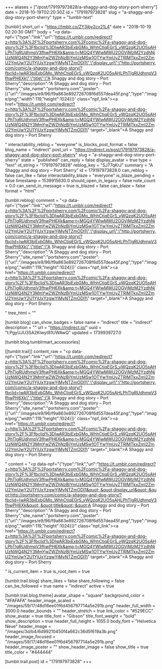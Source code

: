 +++
aliases = ["/post/179197973828/a-shaggy-and-dog-story-port-sherry"]
date = 2018-10-19T02:20:30Z
id = "179197973828"
slug = "a-shaggy-and-dog-story-port-sherry"
type = "tumblr-text"

[tumblr]
short_url = "https://tmblr.co/ZY3jby2cv21L4"
date = "2018-10-19 02:20:30 GMT"
body = "<p data-npf='{\"type\":\"link\",\"url\":\"https://t.umblr.com/redirect?z=http%3A%2F%2Fportsherry.com%2Fcomic%2Fa-shaggy-and-dog-story%2F%3Ffbclid%3DIwAR3biExbGMo_WhhCtiqEGrS_vWQzqK2UO5sAHLPhTIgRUdhmpV3fhwPH6Xk&amp;t=MGQ4YWIwMWU2OGVjMzM2YzdhNjUzNWQ4N2Y3MmYwZWZhNzBiYmUzMSw1OTYwYmUyZTRlMTkxZmI2ZmU2YmUwY2U1YjUxYzgwYjMyNTZmODI1\",\"display_url\":\"http://portsherry.com/comic/a-shaggy-and-dog-story/?fbclid=IwAR3biExbGMo_WhhCtiqEGrS_vWQzqK2UO5sAHLPhTIgRUdhmpV3fhwPH6Xk\",\"title\":\"A Shaggy and dog story – Port Sherry\",\"description\":\"A Shaggy and dog story – Port Sherry\",\"site_name\":\"portsherry.com\",\"poster\":[{\"url\":\"/images/e9/96/f9a863e892726708f6d557dea45f.png\",\"type\":\"image/png\",\"width\":119,\"height\":1024}]}' class=\"npf_link\"><a href=\"https://t.umblr.com/redirect?z=http%3A%2F%2Fportsherry.com%2Fcomic%2Fa-shaggy-and-dog-story%2F%3Ffbclid%3DIwAR3biExbGMo_WhhCtiqEGrS_vWQzqK2UO5sAHLPhTIgRUdhmpV3fhwPH6Xk&amp;t=MGQ4YWIwMWU2OGVjMzM2YzdhNjUzNWQ4N2Y3MmYwZWZhNzBiYmUzMSw1OTYwYmUyZTRlMTkxZmI2ZmU2YmUwY2U1YjUxYzgwYjMyNTZmODI1\" target=\"_blank\">A Shaggy and dog story – Port Sherry</a></p>"
interactability_reblog = "everyone"
is_blocks_post_format = false
blog_name = "indirect"
post_url = "https://indirect.io/post/179197973828/a-shaggy-and-dog-story-port-sherry"
slug = "a-shaggy-and-dog-story-port-sherry"
state = "published"
can_reply = false
display_avatar = true
type = "text"
id_string = "179197973828"
reblog_key = "SJ77qKrJ"
summary = "A Shaggy and dog story – Port Sherry"
id = 179197973828.0
can_reblog = false
can_like = false
interactability_blaze = "everyone"
is_blaze_pending = false
timestamp = 1539915630.0
should_open_in_legacy = false
note_count = 0.0
can_send_in_message = true
is_blazed = false
can_blaze = false
format = "html"

[tumblr.reblog]
comment = "<p data-npf='{\"type\":\"link\",\"url\":\"https://t.umblr.com/redirect?z=http%3A%2F%2Fportsherry.com%2Fcomic%2Fa-shaggy-and-dog-story%2F%3Ffbclid%3DIwAR3biExbGMo_WhhCtiqEGrS_vWQzqK2UO5sAHLPhTIgRUdhmpV3fhwPH6Xk&amp;t=MGQ4YWIwMWU2OGVjMzM2YzdhNjUzNWQ4N2Y3MmYwZWZhNzBiYmUzMSw1OTYwYmUyZTRlMTkxZmI2ZmU2YmUwY2U1YjUxYzgwYjMyNTZmODI1\",\"display_url\":\"http://portsherry.com/comic/a-shaggy-and-dog-story/?fbclid=IwAR3biExbGMo_WhhCtiqEGrS_vWQzqK2UO5sAHLPhTIgRUdhmpV3fhwPH6Xk\",\"title\":\"A Shaggy and dog story – Port Sherry\",\"description\":\"A Shaggy and dog story – Port Sherry\",\"site_name\":\"portsherry.com\",\"poster\":[{\"url\":\"/images/e9/96/f9a863e892726708f6d557dea45f.png\",\"type\":\"image/png\",\"width\":119,\"height\":1024}]}' class=\"npf_link\"><a href=\"https://t.umblr.com/redirect?z=http%3A%2F%2Fportsherry.com%2Fcomic%2Fa-shaggy-and-dog-story%2F%3Ffbclid%3DIwAR3biExbGMo_WhhCtiqEGrS_vWQzqK2UO5sAHLPhTIgRUdhmpV3fhwPH6Xk&amp;t=MGQ4YWIwMWU2OGVjMzM2YzdhNjUzNWQ4N2Y3MmYwZWZhNzBiYmUzMSw1OTYwYmUyZTRlMTkxZmI2ZmU2YmUwY2U1YjUxYzgwYjMyNTZmODI1\" target=\"_blank\">A Shaggy and dog story – Port Sherry</a></p>"
tree_html = ""

[tumblr.blog]
can_show_badges = false
name = "indirect"
title = "indirect"
description = ""
url = "https://indirect.io/"
uuid = "t:PgyUJU3SA2Klwyt81UWAwQ"
updated = 1739939727.0

[tumblr.blog.tumblrmart_accessories]

[[tumblr.trail]]
content_raw = "<p data-npf='{\"type\":\"link\",\"url\":\"https://t.umblr.com/redirect?z=http%3A%2F%2Fportsherry.com%2Fcomic%2Fa-shaggy-and-dog-story%2F%3Ffbclid%3DIwAR3biExbGMo_WhhCtiqEGrS_vWQzqK2UO5sAHLPhTIgRUdhmpV3fhwPH6Xk&amp;t=MGQ4YWIwMWU2OGVjMzM2YzdhNjUzNWQ4N2Y3MmYwZWZhNzBiYmUzMSw1OTYwYmUyZTRlMTkxZmI2ZmU2YmUwY2U1YjUxYzgwYjMyNTZmODI1\",\"display_url\":\"http://portsherry.com/comic/a-shaggy-and-dog-story/?fbclid=IwAR3biExbGMo_WhhCtiqEGrS_vWQzqK2UO5sAHLPhTIgRUdhmpV3fhwPH6Xk\",\"title\":\"A Shaggy and dog story – Port Sherry\",\"description\":\"A Shaggy and dog story – Port Sherry\",\"site_name\":\"portsherry.com\",\"poster\":[{\"url\":\"/images/e9/96/f9a863e892726708f6d557dea45f.png\",\"type\":\"image/png\",\"width\":119,\"height\":1024}]}' class=\"npf_link\"><a href=\"https://t.umblr.com/redirect?z=http%3A%2F%2Fportsherry.com%2Fcomic%2Fa-shaggy-and-dog-story%2F%3Ffbclid%3DIwAR3biExbGMo_WhhCtiqEGrS_vWQzqK2UO5sAHLPhTIgRUdhmpV3fhwPH6Xk&amp;t=MGQ4YWIwMWU2OGVjMzM2YzdhNjUzNWQ4N2Y3MmYwZWZhNzBiYmUzMSw1OTYwYmUyZTRlMTkxZmI2ZmU2YmUwY2U1YjUxYzgwYjMyNTZmODI1\" target=\"_blank\">A Shaggy and dog story – Port Sherry</a></p>"
content = "<p data-npf=\"{&quot;type&quot;:&quot;link&quot;,&quot;url&quot;:&quot;https://t.umblr.com/redirect?z=http%3A%2F%2Fportsherry.com%2Fcomic%2Fa-shaggy-and-dog-story%2F%3Ffbclid%3DIwAR3biExbGMo_WhhCtiqEGrS_vWQzqK2UO5sAHLPhTIgRUdhmpV3fhwPH6Xk&amp;t=MGQ4YWIwMWU2OGVjMzM2YzdhNjUzNWQ4N2Y3MmYwZWZhNzBiYmUzMSw1OTYwYmUyZTRlMTkxZmI2ZmU2YmUwY2U1YjUxYzgwYjMyNTZmODI1&quot;,&quot;display_url&quot;:&quot;http://portsherry.com/comic/a-shaggy-and-dog-story/?fbclid=IwAR3biExbGMo_WhhCtiqEGrS_vWQzqK2UO5sAHLPhTIgRUdhmpV3fhwPH6Xk&quot;,&quot;title&quot;:&quot;A Shaggy and dog story &ndash; Port Sherry&quot;,&quot;description&quot;:&quot;A Shaggy and dog story &ndash; Port Sherry&quot;,&quot;site_name&quot;:&quot;portsherry.com&quot;,&quot;poster&quot;:[{&quot;url&quot;:&quot;/images/e9/96/f9a863e892726708f6d557dea45f.png&quot;,&quot;type&quot;:&quot;image/png&quot;,&quot;width&quot;:119,&quot;height&quot;:1024}]}\" class=\"npf_link\"><a href=\"https://t.umblr.com/redirect?z=http%3A%2F%2Fportsherry.com%2Fcomic%2Fa-shaggy-and-dog-story%2F%3Ffbclid%3DIwAR3biExbGMo_WhhCtiqEGrS_vWQzqK2UO5sAHLPhTIgRUdhmpV3fhwPH6Xk&amp;t=MGQ4YWIwMWU2OGVjMzM2YzdhNjUzNWQ4N2Y3MmYwZWZhNzBiYmUzMSw1OTYwYmUyZTRlMTkxZmI2ZmU2YmUwY2U1YjUxYzgwYjMyNTZmODI1\" target=\"_blank\">A Shaggy and dog story &ndash; Port Sherry</a></p>"
is_current_item = true
is_root_item = true

[tumblr.trail.blog]
share_likes = false
share_following = false
can_be_followed = true
name = "indirect"
active = true

[tumblr.trail.blog.theme]
avatar_shape = "square"
background_color = "#FAFAFA"
header_image_scaled = "/images/59/17/48d16ee01f6d456797714a5e291b.png"
header_full_width = 3000.0
header_bounds = ""
header_stretch = true
link_color = "#529ECC"
show_avatar = true
title_font = "Gibson"
title_font_weight = "bold"
show_description = true
header_full_height = 1055.0
body_font = "Helvetica Neue"
header_image = "/images/3d/b4/6d99210450f4a662c36d5f619a3b.png"
header_image_focused = "/images/59/17/48d16ee01f6d456797714a5e291b.png"
header_image_poster = ""
show_header_image = false
show_title = true
title_color = "#444444"

[tumblr.trail.post]
id = "179197973828"
+++
